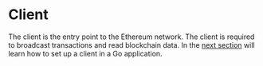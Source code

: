 # Client

The client is the entry point to the Ethereum network. The client is required to broadcast transactions and read blockchain data. In the [next section](../client-setup) will learn how to set up a client in a Go application.
